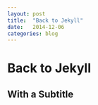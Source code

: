 ```yaml
---
layout: post
title:  "Back to Jekyll"
date:   2014-12-06
categories: blog
---
```

# Back to Jekyll
## With a Subtitle
